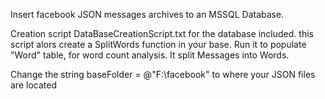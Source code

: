 Insert facebook JSON messages archives to an MSSQL Database. 

Creation script DataBaseCreationScript.txt for the database included. 
this script alors create a SplitWords function in your base. Run it to populate "Word" table, for word count analysis. It split Messages into Words. 


Change the string baseFolder = @"F:\facebook\" to where your JSON files are located
